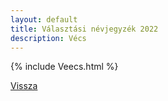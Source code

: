 ```yaml
---
layout: default
title: Választási névjegyzék 2022
description: Vécs
---
```


{% include Veecs.html %}

[Vissza](./)